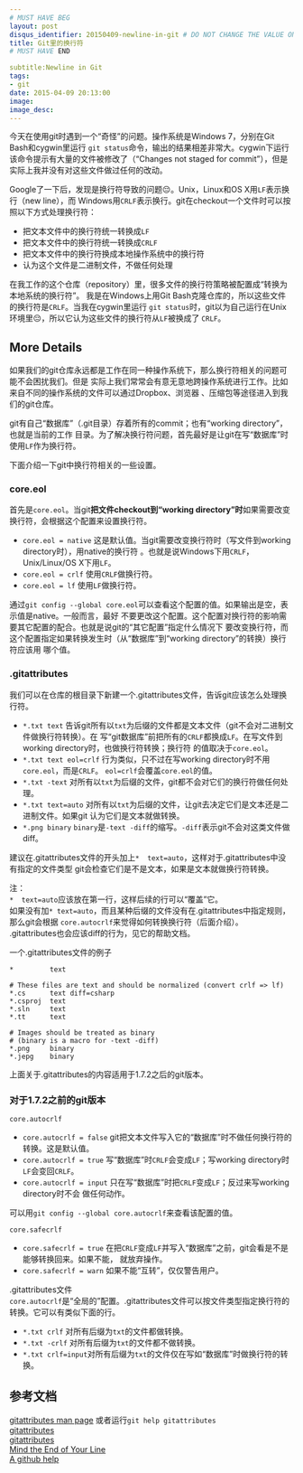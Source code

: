 ```yaml
---
# MUST HAVE BEG
layout: post
disqus_identifier: 20150409-newline-in-git # DO NOT CHANGE THE VALUE ONCE SET
title: Git里的换行符
# MUST HAVE END

subtitle:Newline in Git
tags: 
- git
date: 2015-04-09 20:13:00
image:
image_desc:
---
```


今天在使用git时遇到一个“奇怪”的问题。操作系统是Windows 7，分别在Git Bash和cygwin里运行
`git status`命令，输出的结果相差非常大。cygwin下运行该命令提示有大量的文件被修改了（“Changes
not staged for commit”），但是实际上我并没有对这些文件做过任何的改动。

Google了一下后，发现是换行符导致的问题😔。Unix，Linux和OS X用`LF`表示换行（new line），而
Windows用`CRLF`表示换行。git在checkout一个文件时可以按照以下方式处理换行符：  
  
- 把文本文件中的换行符统一转换成`LF`    
- 把文本文件中的换行符统一转换成`CRLF`    
- 把文本文件中的换行符换成本地操作系统中的换行符     
- 认为这个文件是二进制文件，不做任何处理

在我工作的这个仓库（repository）里，很多文件的换行符策略被配置成“转换为本地系统的换行符”。
我是在Windows上用Git Bash克隆仓库的，所以这些文件的换行符是`CRLF`。当我在cygwin里运行
`git status`时，git以为自己运行在Unix环境里😔，所以它认为这些文件的换行符从`LF`被换成了
`CRLF`。

## More Details
如果我们的git仓库永远都是工作在同一种操作系统下，那么换行符相关的问题可能不会困扰我们。但是
实际上我们常常会有意无意地跨操作系统进行工作。比如来自不同的操作系统的文件可以通过Dropbox、浏览器
、压缩包等途径进入到我们的git仓库。

git有自己“数据库”（.git目录）存着所有的commit；也有“working directory”，也就是当前的工作
目录。为了解决换行符问题，首先最好是让git在写“数据库”时使用`LF`作为换行符。

下面介绍一下git中换行符相关的一些设置。
<!--more-->

### core.eol
首先是`core.eol`。当git**把文件checkout到“working directory”时**如果需要改变换行符，会根据这个配置来设置换行符。     

- `core.eol = native` 这是默认值。当git需要改变换行符时（写文件到working directory时），用native的换行符
。也就是说Windows下用`CRLF`，Unix/Linux/OS X下用`LF`。
- `core.eol = crlf` 使用`CRLF`做换行符。
- `core.eol = lf` 使用`LF`做换行符。

通过`git config --global core.eol`可以查看这个配置的值。如果输出是空，表示值是native。一般而言，最好
不要更改这个配置。这个配置对换行符的影响需要其它配置的配合。也就是说git的“其它配置”指定什么情况下
要改变换行符，而这个配置指定如果转换发生时（从“数据库”到“working directory”的转换）换行符应该用
哪个值。

### .gitattributes
我们可以在仓库的根目录下新建一个.gitattributes文件，告诉git应该怎么处理换行符。

- `*.txt text` 告诉git所有以`txt`为后缀的文件都是文本文件（git不会对二进制文件做换行符转换）。在
写“git数据库”前把所有的`CRLF`都换成`LF`。在写文件到working directory时，也做换行符转换；换行符
的值取决于`core.eol`。
- `*.txt text eol=crlf` 行为类似，只不过在写working directory时不用`core.eol`，而是`CRLF`。
`eol=crlf`会覆盖`core.eol`的值。
- `*.txt -text` 对所有以`txt`为后缀的文件，git都不会对它们的换行符做任何处理。
- `*.txt text=auto` 对所有以`txt`为后缀的文件，让git去决定它们是文本还是二进制文件。如果git
认为它们是文本就做转换。
- `*.png binary` `binary`是`-text -diff`的缩写。`-diff`表示git不会对这类文件做diff。

建议在.gitattributes文件的开头加上`*	text=auto`，这样对于.gitattributes中没有指定的文件类型
git会检查它们是不是文本，如果是文本就做换行符转换。

注：     
`*	text=auto`应该放在第一行，这样后续的行可以“覆盖”它。         
如果没有加`*	text=auto`，而且某种后缀的文件没有在.gitattributes中指定规则，那么git会根据
`core.autocrlf`来觉得如何转换换行符（后面介绍）。      
.gitattributes也会应该diff的行为，见它的帮助文档。

一个.gitattributes文件的例子
	
	*         text
	
	# These files are text and should be normalized (convert crlf => lf)
	*.cs      text diff=csharp
	*.csproj  text
	*.sln     text
	*.tt      text
	
	# Images should be treated as binary
	# (binary is a macro for -text -diff)
	*.png     binary
	*.jepg    binary

上面关于.gitattributes的内容适用于1.7.2之后的git版本。

### 对于1.7.2之前的git版本

`core.autocrlf`

- `core.autocrlf = false` git把文本文件写入它的“数据库”时不做任何换行符的转换。这是默认值。
- `core.autocrlf = true` 写“数据库”时`CRLF`会变成`LF`；写working directory时`LF`会变回`CRLF`。
- `core.autocrlf = input` 只在写“数据库”时把`CRLF`变成`LF`；反过来写working directory时不会
做任何动作。

可以用`git config --global core.autocrlf`来查看该配置的值。

`core.safecrlf`

- `core.safecrlf = true` 在把`CRLF`变成`LF`并写入“数据库”之前，git会看是不是能够转换回来。如果不能，
就放弃操作。
- `core.safecrlf = warn` 如果不能“互转”，仅仅警告用户。

.gitattributes文件     
`core.autocrlf`是“全局的”配置。.gitattributes文件可以按文件类型指定换行符的转换。它可以有类似下面的行。

- `*.txt crlf` 对所有后缀为`txt`的文件都做转换。
- `*.txt -crlf` 对所有后缀为`txt`的文件都不做转换。
- `*.txt crlf=input`对所有后缀为`txt`的文件仅在写如“数据库”时做换行符的转换。

## 参考文档
[gitattributes man page](http://schacon.github.io/git/gitattributes.html) 或者运行`git help gitattributes`      
[gitattributes](http://git-scm.com/docs/gitattributes)       
[gitattributes](http://git-scm.com/book/en/v2/Customizing-Git-Git-Attributes)       
[Mind the End of Your Line](http://adaptivepatchwork.com/2012/03/01/mind-the-end-of-your-line/)       
[A github help](https://help.github.com/articles/dealing-with-line-endings/)            
  
